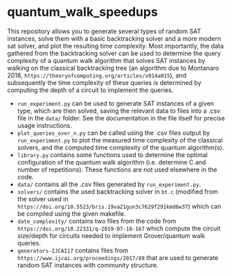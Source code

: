 # quantum_walk_speedups

This repository allows you to generate several types of random SAT instances,
solve them with a basic backtracking solver and a more modern sat solver,
and plot the resulting time complexity. Most importantly, the data
gathered from the backtracking solver can be used to determine the query
complexity of a quantum walk algorithm that solves SAT instances by walking
on the classical backtracking tree (an algorithm due to Montanaro 2018,
`https://theoryofcomputing.org/articles/v014a015`), and subsequently the
time complexity of these queries is determined by computing the depth of
a circuit to implement the queries.

- `run_experiment.py` can be used to generate SAT instances of a given type,
  which are then solved, saving the relevant data to files into a .csv file
  in the `data/` folder. See the documentation in the file itself for precise
  usage instructions.
- `plot_queries_over_n.py` can be called using the .csv files output by
  `run_experiment.py` to plot the measured time complexity of the classical
  solvers, and the computed time complexity of the quantum algorithm(s).
- `library.py` contains some functions used to determine the optimal
  configuration of the quantum walk algorithm (i.e. determine C and number
  of repetitions). These functions are not used elsewhere in the code.
- `data/` contains all the .csv files generated by `run_experiment.py`.
- `solvers/` contains the used backtracking solver in `bt.c` (modified from the
  solver used in `https://doi.org/10.5523/bris.19va21gun3c7629f291kmd6w37`) which
  can be compiled using the given makefile.
- `date_complexity/` contains two files from the code from
  `https://doi.org/10.22331/q-2019-07-18-167` which compute the circuit
  size/depth for circuits needed to implement Grover/quantum walk queries.
- `generators-IJCAI17` contains files from
  `https://www.ijcai.org/proceedings/2017/89` that are used to generate random
  SAT instances with community structure.
